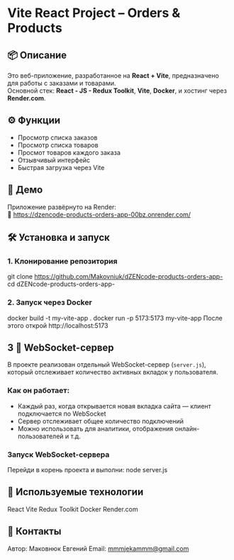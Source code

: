 # Vite React Project – Orders & Products

## 📦 Описание
Это веб-приложение, разработанное на **React + Vite**, предназначено для работы с заказами и товарами.  
Основной стек: **React - JS - Redux Toolkit**, **Vite**, **Docker**, и хостинг через **Render.com**.

## ⚙️ Функции
- Просмотр списка заказов
- Просмотр списка товаров
- Просмот товаров каждого заказа
- Отзывчивый интерфейс
- Быстрая загрузка через Vite

## 🚀 Демо
Приложение развёрнуто на Render:  
🔗 https://dzencode-products-orders-app-00bz.onrender.com/

## 🛠 Установка и запуск

### 1. Клонирование репозитория
git clone https://github.com/Makovniuk/dZENcode-products-orders-app-
cd dZENcode-products-orders-app-

### 2. Запуск через Docker
docker build -t my-vite-app .
docker run -p 5173:5173 my-vite-app
После этого открой http://localhost:5173

## 3 🧠 WebSocket-сервер
В проекте реализован отдельный WebSocket-сервер (`server.js`), который отслеживает количество активных вкладок у пользователя.

### Как он работает:
- Каждый раз, когда открывается новая вкладка сайта — клиент подключается по WebSocket
- Сервер отслеживает общее количество подключений
- Можно использовать для аналитики, отображения онлайн-пользователей и т.д.

### Запуск WebSocket-сервера
Перейди в корень проекта и выполни:
node server.js

## 📂  Используемые технологии
React
Vite
Redux Toolkit
Docker
Render.com

## 📌 Контакты
Автор: Маковнюк Евгений 
Email: mmmjekammm@gmail.com